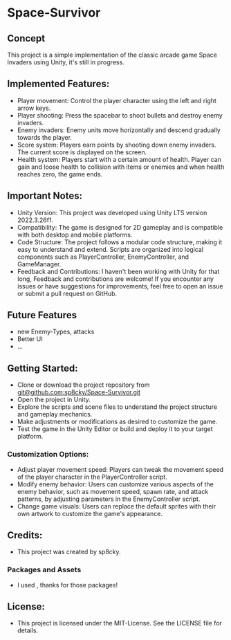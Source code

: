 # Space-Survivor

## Concept
This project is a simple implementation of the classic arcade game Space Invaders using Unity, it's still in progress.

## Implemented Features:
- Player movement: Control the player character using the left and right arrow keys.
- Player shooting: Press the spacebar to shoot bullets and destroy enemy invaders.
- Enemy invaders: Enemy units move horizontally and descend gradually towards the player. 
- Score system: Players earn points by shooting down enemy invaders. The current score is displayed on the screen.
- Health system: Players start with a certain amount of health. Player can gain and loose health to collision with items or enemies and when health reaches zero, the game ends.


## Important Notes:
- Unity Version: This project was developed using Unity LTS version 2022.3.26f1.
- Compatibility: The game is designed for 2D gameplay and is compatible with both desktop and mobile platforms.
- Code Structure: The project follows a modular code structure, making it easy to understand and extend. Scripts are organized into logical components such as PlayerController, EnemyController, and GameManager.
- Feedback and Contributions: I haven't been working with Unity for that long, Feedback and contributions are welcome! If you encounter any issues or have suggestions for improvements, feel free to open an issue or submit a pull request on GitHub.

## Future Features
- new Enemy-Types, attacks
- Better UI
- ...

## Getting Started:
- Clone or download the project repository from [git@github.com:sp8cky/Space-Survivor.git](https://github.com/sp8cky/Space-Survivor)
- Open the project in Unity.
- Explore the scripts and scene files to understand the project structure and gameplay mechanics.
- Make adjustments or modifications as desired to customize the game.
- Test the game in the Unity Editor or build and deploy it to your target platform.

### Customization Options:
- Adjust player movement speed: Players can tweak the movement speed of the player character in the PlayerController script.
- Modify enemy behavior: Users can customize various aspects of the enemy behavior, such as movement speed, spawn rate, and attack patterns, by adjusting parameters in the EnemyController script.
- Change game visuals: Users can replace the default sprites with their own artwork to customize the game's appearance.

## Credits:
- This project was created by sp8cky.

### Packages and Assets
- I used , thanks for those packages!

## License:
- This project is licensed under the MIT-License. See the LICENSE file for details.
